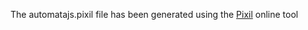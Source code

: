 The automatajs.pixil file has been generated using the [Pixil](https://www.pixilart.com/) online tool
